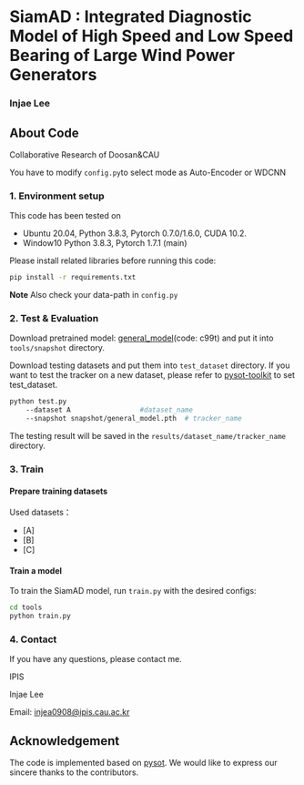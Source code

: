 # SiamAD : Integrated Diagnostic Model of High Speed and Low Speed Bearing of Large Wind Power Generators

### Injae Lee


## About Code
Collaborative Research of Doosan&CAU

You have to modify `config.py`to select mode as Auto-Encoder or WDCNN
### 1. Environment setup
This code has been tested on 
- Ubuntu 20.04, Python 3.8.3, Pytorch 0.7.0/1.6.0, CUDA 10.2.
- Window10 Python 3.8.3, Pytorch 1.7.1 (main)


Please install related libraries before running this code: 
```bash
pip install -r requirements.txt
```
**Note** Also check your data-path in `config.py` 

### 2. Test & Evaluation
Download pretrained model: [general_model](https://pan.baidu.com/s/1QeU7OcTqHksZXscBq3skiw)(code: c99t) and put it into `tools/snapshot` directory.

Download testing datasets and put them into `test_dataset` directory. If you want to test the tracker on a new dataset, please refer to [pysot-toolkit](https://github.com/StrangerZhang/pysot-toolkit) to set test_dataset.

```bash 
python test.py                                
	--dataset A                 #dataset_name
	--snapshot snapshot/general_model.pth  # tracker_name
```
The testing result will be saved in the `results/dataset_name/tracker_name` directory.

### 3. Train

#### Prepare training datasets

Used datasets：
* [A]
* [B]
* [C]

#### Train a model
To train the SiamAD model, run `train.py` with the desired configs:

```bash
cd tools
python train.py
```

### 4. Contact
If you have any questions, please contact me.

IPIS

Injae Lee

Email: [injea0908@ipis.cau.ac.kr](injea0908@ipis.cau.ac.kr)


## Acknowledgement
The code is implemented based on [pysot](https://github.com/STVIR/pysot). We would like to express our sincere thanks to the contributors.